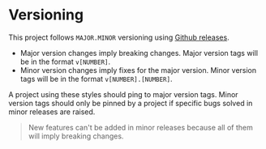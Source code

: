 # Versioning

This project follows `MAJOR.MINOR` versioning using
[Github releases](https://github.com/mondeja/project-config-styles/releases).

- Major version changes imply breaking changes. Major version tags will be in
  the format `v[NUMBER]`.
- Minor version changes imply fixes for the major version. Minor version tags
  will be in the format `v[NUMBER].[NUMBER]`.

A project using these styles should ping to major version tags. Minor version
tags should only be pinned by a project if specific bugs solved in minor
releases are raised.

> New features can't be added in minor releases because all of them will
> imply breaking changes.
